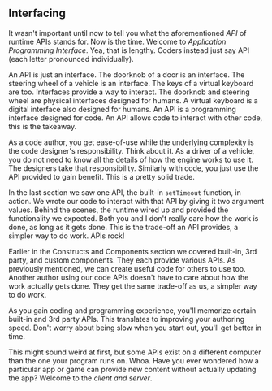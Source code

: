 ## Interfacing

It wasn't important until now to tell you what the aforementioned *API* of runtime APIs stands for. Now is the time. Welcome to *Application Programming Interface*. Yea, that is lengthy. Coders instead just say API (each letter pronounced individually).

An API is just an interface. The doorknob of a door is an interface. The steering wheel of a vehicle is an interface. The keys of a virtual keyboard are too. Interfaces provide a way to interact. The doorknob and steering wheel are physical interfaces designed for humans. A virtual keyboard is a digital interface also designed for humans. An API is a programming interface designed for code. An API allows code to interact with other code, this is the takeaway.

As a code author, you get ease-of-use while the underlying complexity is the code designer's responsibility. Think about it. As a driver of a vehicle, you do not need to know all the details of how the engine works to use it. The designers take that responsibility. Similarly with code, you just use the API provided to gain benefit. This is a pretty solid trade.

In the last section we saw one API, the built-in `setTimeout` function, in action. We wrote our code to interact with that API by giving it two argument values. Behind the scenes, the runtime wired up and provided the functionality we expected. Both you and I don't really care how the work is done, as long as it gets done. This is the trade-off an API provides, a simpler way to do work. APIs rock!

Earlier in the Constructs and Components section we covered built-in, 3rd party, and custom components. They each provide various APIs. As previously mentioned, we can create useful code for others to use too. Another author using our code APIs doesn't have to care about how the work actually gets done. They get the same trade-off as us, a simpler way to do work.

As you gain coding and programming experience, you'll memorize certain built-in and 3rd party APIs. This translates to improving your authoring speed. Don't worry about being slow when you start out, you'll get better in time.

This might sound weird at first, but some APIs exist on a different computer than the one your program runs on. Whoa. Have you ever wondered how a particular app or game can provide new content without actually updating the app? Welcome to the *client and server*.

